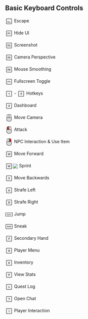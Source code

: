 Basic Keyboard Controls
---

<img height="25" style="vertical-align:middle" src="../img/controls/keyboard/key_ESC.png"> Escape

<img height="25" style="vertical-align:middle" src="../img/controls/keyboard/key_F1.png"> Hide UI

<img height="25" style="vertical-align:middle" src="../img/controls/keyboard/key_F2.png"> Screenshot

<img height="25" style="vertical-align:middle" src="../img/controls/keyboard/key_F5.png"> Camera Perspective

<img height="25" style="vertical-align:middle" src="../img/controls/keyboard/key_F8.png"> Mouse Smoothing

<img height="25" style="vertical-align:middle" src="../img/controls/keyboard/key_F11.png"> Fullscreen Toggle

<img height="25" style="vertical-align:middle" src="../img/controls/keyboard/key_1.png"> - <img height="25" style="vertical-align:middle" src="../img/controls/keyboard/key_9.png"> Hotkeys

<img height="25" style="vertical-align:middle" src="../img/controls/keyboard/key_0.png"> Dashboard

<img height="25" style="vertical-align:middle" src="../img/controls/keyboard/key_CLICK-0.png"> Move Camera

<img height="25" style="vertical-align:middle" src="../img/controls/keyboard/key_CLICK-L.png"> Attack

<img height="25" style="vertical-align:middle" src="../img/controls/keyboard/key_CLICK-R.png"> NPC Interaction & Use Item

<img height="25" style="vertical-align:middle" src="../img/controls/keyboard/key-letter_W.png"> Move Forward

<img height="25" style="vertical-align:middle" src="../img/controls/keyboard/key-letter_W.png"><img height="25" style="vertical-align:middle" src="img/controls/keyboard/key-letter_W.png"> Sprint

<img height="25" style="vertical-align:middle" src="../img/controls/keyboard/key-letter_S.png"> Move Backwards

<img height="25" style="vertical-align:middle" src="../img/controls/keyboard/key-letter_A.png"> Strafe Left

<img height="25" style="vertical-align:middle" src="../img/controls/keyboard/key-letter_D.png"> Strafe Right

<img height="25" style="vertical-align:middle" src="../img/controls/keyboard/key_SPACE.png"> Jump

<img height="25" style="vertical-align:middle" src="../img/controls/keyboard/key_SHIFT.png"> Sneak

<img height="25" style="vertical-align:middle" src="../img/controls/keyboard/key-letter_F.png"> Secondary Hand

<img height="25" style="vertical-align:middle" src="../img/controls/keyboard/key-letter_R.png"> Player Menu

<img height="25" style="vertical-align:middle" src="../img/controls/keyboard/key-letter_E.png"> Inventory

<img height="25" style="vertical-align:middle" src="../img/controls/keyboard/key-letter_P.png"> View Stats

<img height="25" style="vertical-align:middle" src="../img/controls/keyboard/key-letter_L.png"> Quest Log

<img height="25" style="vertical-align:middle" src="../img/controls/keyboard/key-letter_T.png"> Open Chat

<img height="25" style="vertical-align:middle" src="../img/controls/keyboard/key-letter_I.png"> Player Interaction